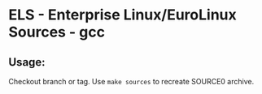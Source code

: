 # ELS - Enterprise Linux/EuroLinux Sources - gcc
 
## Usage:
  Checkout branch or tag. Use `make sources` to recreate  SOURCE0 archive.
